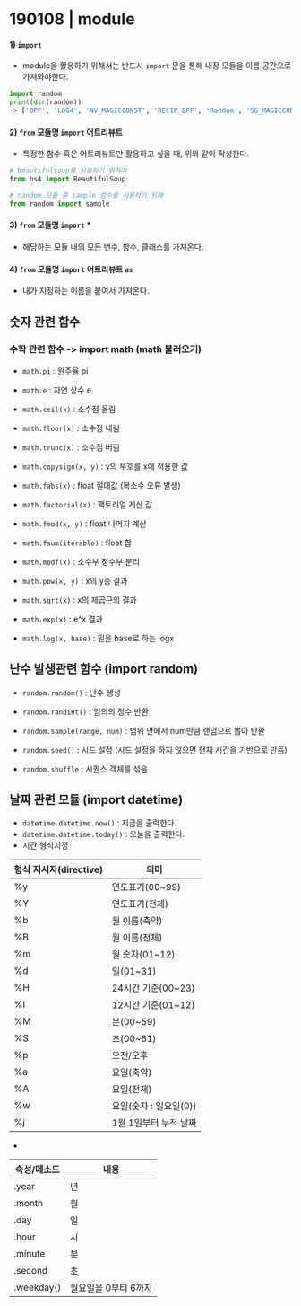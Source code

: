 # 190108 | module

#### 1) `import`

* module을 활용하기 위해서는 반드시 `import` 문을 통해 내장 모듈을 이름 공간으로 가져와야한다.

```python
import random
print(dir(random))
-> ['BPF', 'LOG4', 'NV_MAGICCONST', 'RECIP_BPF', 'Random', 'SG_MAGICCONST', 'SystemRandom', 'TWOPI', '_BuiltinMethodType', '_MethodType', '_Sequence', '_Set', '__all__', '__builtins__', '__cached__', '__doc__', '__file__', '__loader__', '__name__', '__package__', '__spec__', '_acos', '_bisect', '_ceil', '_cos', '_e', '_exp', '_inst', '_itertools', '_log', '_pi', '_random', '_sha512', '_sin', '_sqrt', '_test', '_test_generator', '_urandom', '_warn', 'betavariate', 'choice', 'choices', 'expovariate', 'gammavariate', 'gauss', 'getrandbits', 'getstate', 'lognormvariate', 'normalvariate', 'paretovariate', 'randint', 'random', 'randrange', 'sample', 'seed', 'setstate', 'shuffle', 'triangular', 'uniform', 'vonmisesvariate', 'weibullvariate']
```

#### 2) `from` 모듈명 `import` 어트리뷰트

* 특정한 함수 혹은 어트리뷰트만 활용하고 싶을 때, 위와 같이 작성한다.

```python
# beautifulsoup를 사용하기 위하여
from bs4 import BeautifulSoup

# random 모듈 중 sample 함수를 사용하기 위해
from random import sample
```

#### 3) `from` 모듈명 `import` *

* 해당하는 모듈 내의 모든 변수, 함수, 클래스를 가져온다.

#### 4) `from` 모듈명 `import` 어트리뷰트 `as`

* 내가 지정하는 이름을 붙여서 가져온다.

## 숫자 관련 함수

### 수학 관련 함수 -> import math (math 불러오기)

* `math.pi` : 원주율 pi
* `math.e` : 자연 상수 e
* `math.ceil(x)` : 소수점 올림

* `math.floor(x)` : 소수점 내림
* `math.trunc(x)` : 소수점 버림
* `math.copysign(x, y)` : y의 부호를 x에 적용한 값
* `math.fabs(x)` : float 절대값 (복소수 오류 발생)
* `math.factorial(x)` : 팩토리얼 계산 값
* `math.fmod(x, y)` : float 나머지 계산
* `math.fsum(iterable)` : float 합
* `math.modf(x)` : 소수부 정수부 분리
* `math.pow(x, y)` : x의 y승 결과
* `math.sqrt(x)` : x의 제곱근의 결과
* `math.exp(x)` : e^x 결과
* `math.log(x, base)` : 밑을 base로 하는 logx

## 난수 발생관련 함수 (import random)

* `random.random()` : 난수 생성
* `random.randint()` : 임의의 정수 반환

* `random.sample(range, num)` : 범위 안에서 num만큼 랜덤으로 뽑아 반환
* `random.seed()` : 시드 설정 (시드 설정을 하지 않으면 현재 시간을 기반으로 만듬)
* `random.shuffle` : 시퀀스 객체를 섞음

## 날짜 관련 모듈 (import datetime)

* `datetime.datetime.now()` : 지금을 출력한다.
* `datetime.datetime.today()` : 오늘을 출력한다.
* 시간 형식지정

| 형식 지시자(directive) | 의미                   |
| ---------------------- | ---------------------- |
| %y                     | 연도표기(00~99)        |
| %Y                     | 연도표기(전체)         |
| %b                     | 월 이름(축약)          |
| %B                     | 월 이름(전체)          |
| %m                     | 월 숫자(01~12)         |
| %d                     | 일(01~31)              |
| %H                     | 24시간 기준(00~23)     |
| %I                     | 12시간 기준(01~12)     |
| %M                     | 분(00~59)              |
| %S                     | 초(00~61)              |
| %p                     | 오전/오후              |
| %a                     | 요일(축약)             |
| %A                     | 요일(전체)             |
| %w                     | 요일(숫자 : 일요일(0)) |
| %j                     | 1월 1일부터 누적 날짜  |

* 

| 속성/메소드 | 내용                 |
| ----------- | -------------------- |
| .year       | 년                   |
| .month      | 월                   |
| .day        | 일                   |
| .hour       | 시                   |
| .minute     | 분                   |
| .second     | 초                   |
| .weekday()  | 월요일을 0부터 6까지 |
